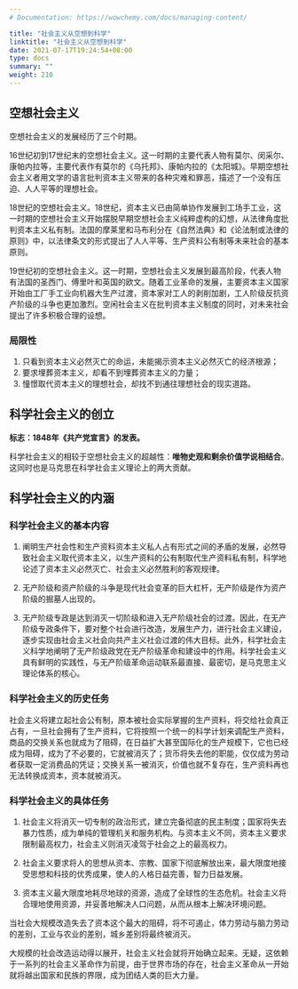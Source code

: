 ```yaml
---
# Documentation: https://wowchemy.com/docs/managing-content/

title: "社会主义从空想到科学"
linktitle: "社会主义从空想到科学"
date: 2021-07-17T19:24:54+08:00
type: docs
summary: ""
weight: 210
---
```


<!--more-->

## 空想社会主义

空想社会主义的发展经历了三个时期。

16世纪初到17世纪末的空想社会主义。这一时期的主要代表人物有莫尔、闵采尔、康帕内拉等，主要代表作有莫尔的《乌托邦》、康帕内拉的《太阳城》。早期空想社会主义者用文学的语言批判资本主义带来的各种灾难和罪恶，描述了一个没有压迫、人人平等的理想社会。

18世纪的空想社会主义。18世纪，资本主义已由简单协作发展到工场手工业，这一时期的空想社会主义开始摆脱早期空想社会主义纯粹虚构的幻想，从法律角度批判资本主义私有制。法国的摩莱里和马布利分在《自然法典》和《论法制或法律的原则》中，以法律条文的形式提出了人人平等、生产资料公有制等未来社会的基本原则。

19世纪初的空想社会主义。这一时期，空想社会主义发展到最高阶段，代表人物有法国的圣西门、傅里叶和英国的欧文。随着工业革命的发展，主要资本主义国家开始由工厂手工业向机器大生产过渡，资本家对工人的剥削加剧，工人阶级反抗资产阶级的斗争也更加激烈。空闲社会主义在批判资本主义制度的同时，对未来社会提出了许多积极合理的设想。

### 局限性

1. 只看到资本主义必然灭亡的命运，未能揭示资本主义必然灭亡的经济根源；
2. 要求埋葬资本主义，却看不到埋葬资本主义的力量；
3. 憧憬取代资本主义的理想社会，却找不到通往理想社会的现实道路。

## 科学社会主义的创立

**标志：1848年《共产党宣言》的发表。**

科学社会主义的相较于空想社会主义的超越性：**唯物史观和剩余价值学说相结合**。这同时也是马克思在科学社会主义理论上的两大贡献。

## 科学社会主义的内涵

### 科学社会主义的基本内容

1. 阐明生产社会性和生产资料资本主义私人占有形式之间的矛盾的发展，必然导致社会主义取代资本主义，以生产资料的公有制取代生产资料私有制，科学地论述了资本主义必然灭亡、社会主义必然胜利的客观规律。

2. 无产阶级和资产阶级的斗争是现代社会变革的巨大杠杆，无产阶级是作为资产阶级的掘墓人出现的。

3. 无产阶级专政是达到消灭一切阶级和进入无产阶级社会的过渡。因此，在无产阶级专政条件下，要对整个社会进行改造，发展生产力，进行社会主义建设，逐步实现由社会主义社会向共产主义社会过渡的伟大目标。此外，科学社会主义科学地阐明了无产阶级政党在无产阶级革命和建设中的作用。科学社会主义具有鲜明的实践性，与无产阶级革命运动联系最直接、最密切，是马克思主义理论体系的核心。

### 科学社会主义的历史任务

社会主义将建立起社会公有制，原本被社会实际掌握的生产资料，将交给社会真正占有，一旦社会拥有了生产资料，它将按照一个统一的科学计划来调配生产资料，商品的交换关系也就成为了阻碍，在日益扩大甚至国际化的生产规模下，它也已经成为阻碍，成为了不必要的，它就被消灭了；货币将失去他的职能，仅仅成为劳动者获取一定消费品的凭证；交换关系一被消灭，价值也就不复存在，生产资料再也无法转换成资本，资本就被消灭。

### 科学社会主义的具体任务

1. 社会主义将消灭一切专制的政治形式，建立完备彻底的民主制度；国家将失去暴力性质，成为单纯的管理机关和服务机构。与资本主义不同，资本主义要求限制最高权力，社会主义则消灭凌驾于社会之上的最高权力。

2. 社会主义要求将人的思想从资本、宗教、国家下彻底解放出来，最大限度地接受思想和科技的优秀成果，使人的人格日益完善，智力日益发展。

3. 资本主义最大限度地耗尽地球的资源，造成了全球性的生态危机。社会主义将合理地使用资源，并妥善地解决人口问题，从而从根本上解决环境问题。

当社会大规模改造失去了资本这个最大的阻碍，将不可遏止，体力劳动与脑力劳动的差别，工业与农业的差别，城乡差别将最终被消灭。

大规模的社会改造运动得以展开，社会主义社会就将开始确立起来。无疑，这依赖于一系列的社会主义革命作为前提，由于世界市场的存在，社会主义革命从一开始就将越出国家和民族的界限，成为团结人类的巨大力量。